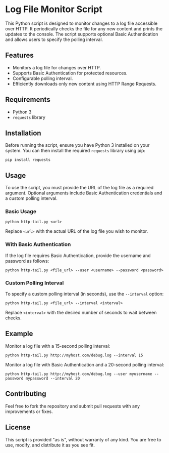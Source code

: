 # Log File Monitor Script

This Python script is designed to monitor changes to a log file accessible over HTTP. It periodically checks the file for any new content and prints the updates to the console. The script supports optional Basic Authentication and allows users to specify the polling interval.

## Features

- Monitors a log file for changes over HTTP.
- Supports Basic Authentication for protected resources.
- Configurable polling interval.
- Efficiently downloads only new content using HTTP Range Requests.

## Requirements

- Python 3
- `requests` library

## Installation

Before running the script, ensure you have Python 3 installed on your system. You can then install the required `requests` library using pip:

```
pip install requests
```

## Usage

To use the script, you must provide the URL of the log file as a required argument. Optional arguments include Basic Authentication credentials and a custom polling interval.

### Basic Usage

```
python http-tail.py <url>
```

Replace `<url>` with the actual URL of the log file you wish to monitor.

### With Basic Authentication

If the log file requires Basic Authentication, provide the username and password as follows:

```
python http-tail.py <file_url> --user <username> --password <password>
```

### Custom Polling Interval

To specify a custom polling interval (in seconds), use the `--interval` option:

```
python http-tail.py <file_url> --interval <interval>
```

Replace `<interval>` with the desired number of seconds to wait between checks.

## Example

Monitor a log file with a 15-second polling interval:

```
python http-tail.py http://myhost.com/debug.log --interval 15
```

Monitor a log file with Basic Authentication and a 20-second polling interval:

```
python http-tail.py http://myhost.com/debug.log --user myusername --password mypassword --interval 20
```

## Contributing

Feel free to fork the repository and submit pull requests with any improvements or fixes.

## License

This script is provided "as is", without warranty of any kind. You are free to use, modify, and distribute it as you see fit.